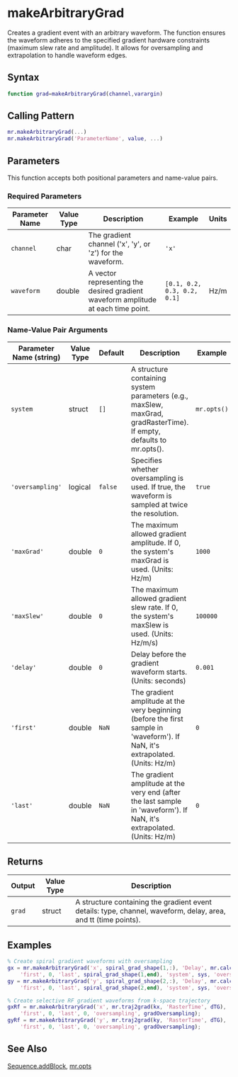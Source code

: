 # makeArbitraryGrad

Creates a gradient event with an arbitrary waveform.  The function ensures the waveform adheres to the specified gradient hardware constraints (maximum slew rate and amplitude). It allows for oversampling and extrapolation to handle waveform edges.

## Syntax

```matlab
function grad=makeArbitraryGrad(channel,varargin)
```

## Calling Pattern

```matlab
mr.makeArbitraryGrad(...)
mr.makeArbitraryGrad('ParameterName', value, ...)
```

## Parameters

This function accepts both positional parameters and name-value pairs.

### Required Parameters

| Parameter Name | Value Type | Description | Example | Units |
|------|------|-------------|---------|-------|
| `channel` | char | The gradient channel ('x', 'y', or 'z') for the waveform. | `'x'` |  |
| `waveform` | double | A vector representing the desired gradient waveform amplitude at each time point. | `[0.1, 0.2, 0.3, 0.2, 0.1]` | Hz/m |

### Name-Value Pair Arguments
| Parameter Name (string) | Value Type | Default | Description | Example |
|------|------|---------|-------------|---------|
| `system` | struct | `[]` | A structure containing system parameters (e.g., maxSlew, maxGrad, gradRasterTime). If empty, defaults to mr.opts(). | `mr.opts()` |
| `'oversampling'` | logical | `false` | Specifies whether oversampling is used. If true, the waveform is sampled at twice the resolution.  | `true` |
| `'maxGrad'` | double | `0` | The maximum allowed gradient amplitude. If 0, the system's maxGrad is used. (Units: Hz/m) | `1000` |
| `'maxSlew'` | double | `0` | The maximum allowed gradient slew rate. If 0, the system's maxSlew is used. (Units: Hz/m/s) | `100000` |
| `'delay'` | double | `0` | Delay before the gradient waveform starts. (Units: seconds) | `0.001` |
| `'first'` | double | `NaN` | The gradient amplitude at the very beginning (before the first sample in 'waveform'). If NaN, it's extrapolated. (Units: Hz/m) | `0` |
| `'last'` | double | `NaN` | The gradient amplitude at the very end (after the last sample in 'waveform'). If NaN, it's extrapolated. (Units: Hz/m) | `0` |

## Returns

| Output | Value Type | Description |
|--------|------|-------------|
| `grad` | struct | A structure containing the gradient event details: type, channel, waveform, delay, area, and tt (time points). |

## Examples

```matlab
% Create spiral gradient waveforms with oversampling
gx = mr.makeArbitraryGrad('x', spiral_grad_shape(1,:), 'Delay', mr.calcDuration(gzReph), ...
    'first', 0, 'last', spiral_grad_shape(1,end), 'system', sys, 'oversampling', gradOversampling);
gy = mr.makeArbitraryGrad('y', spiral_grad_shape(2,:), 'Delay', mr.calcDuration(gzReph), ...
    'first', 0, 'last', spiral_grad_shape(2,end), 'system', sys, 'oversampling', gradOversampling);

% Create selective RF gradient waveforms from k-space trajectory
gxRf = mr.makeArbitraryGrad('x', mr.traj2grad(kx, 'RasterTime', dTG), ...
    'first', 0, 'last', 0, 'oversampling', gradOversampling);
gyRf = mr.makeArbitraryGrad('y', mr.traj2grad(ky, 'RasterTime', dTG), ...
    'first', 0, 'last', 0, 'oversampling', gradOversampling);
```

## See Also

[Sequence.addBlock](addBlock.md), [mr.opts](opts.md)
